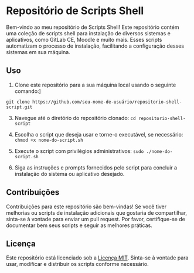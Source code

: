 # Repositório de Scripts Shell

Bem-vindo ao meu repositório de Scripts Shell! Este repositório contém uma coleção de scripts shell para instalação de diversos sistemas e aplicativos, como GitLab CE, Moodle e muito mais. Esses scripts automatizam o processo de instalação, facilitando a configuração desses sistemas em sua máquina.

## Uso

1. Clone este repositório para a sua máquina local usando o seguinte comando:]
   
`git clone https://github.com/seu-nome-de-usuário/repositorio-shell-script.git`


3. Navegue até o diretório do repositório clonado:
`cd repositorio-shell-script`


4. Escolha o script que deseja usar e torne-o executável, se necessário:
`chmod +x nome-do-script.sh`


5. Execute o script com privilégios administrativos:
`sudo ./nome-do-script.sh`


6. Siga as instruções e prompts fornecidos pelo script para concluir a instalação do sistema ou aplicativo desejado.

## Contribuições

Contribuições para este repositório são bem-vindas! Se você tiver melhorias ou scripts de instalação adicionais que gostaria de compartilhar, sinta-se à vontade para enviar um pull request. Por favor, certifique-se de documentar bem seus scripts e seguir as melhores práticas.

## Licença

Este repositório está licenciado sob a [Licença MIT](LICENSE). Sinta-se à vontade para usar, modificar e distribuir os scripts conforme necessário.

